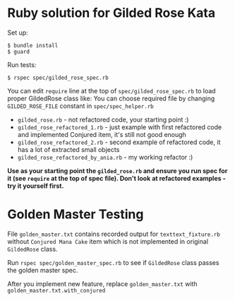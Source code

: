 # Ruby solution for Gilded Rose Kata

Set up:

    $ bundle install
    $ guard

Run tests:

    $ rspec spec/gilded_rose_spec.rb

You can edit `require` line at the top of `spec/gilded_rose_spec.rb` to load proper GildedRose class like:
You can choose required file by changing `GILDED_ROSE_FILE` constant in `spec/spec_helper.rb`

* `gilded_rose.rb` - not refactored code, your starting point :)
* `gilded_rose_refactored_1.rb` - just example with first refactored code and implemented Conjured item, it's still not good enough
* `gilded_rose_refactored_2.rb` - second example of refactored code, it has a lot of extracted small objects
* `gilded_rose_refactored_by_ania.rb` - my working refactor :)

__Use as your starting point the `gilded_rose.rb` and ensure you run spec for it (see `require` at the top of spec file). Don't look at refactored examples - try it yourself first.__

# Golden Master Testing

File `golden_master.txt` contains recorded output for `texttext_fixture.rb` without `Conjured Mana Cake` item which is not implemented in original `GildedRose` class.

Run `rspec spec/golden_master_spec.rb` to see if `GildedRose` class passes the golden master spec.

After you implement new feature, replace `golden_master.txt` with `golden_master.txt.with_conjured`
